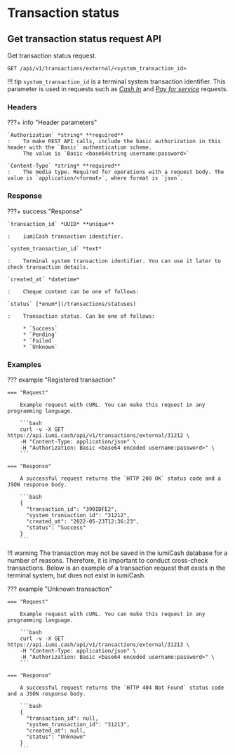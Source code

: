 # Transaction status

## Get transaction status request API

Get transaction status request.

`GET /api/v1/transactions/external/<system_transaction_id>`

!!! tip
    `system_transaction_id` is a terminal system transaction identifier.
    This parameter is used in requests such as 
    [*Cash In*](/transactions/cash_in) and [*Pay for service*](/transactions/send_payment) requests.

### Headers

???+ info "Header parameters"

    `Authorization` *string* **required**
    :    To make REST API calls, include the basic authorization in this header with the `Basic` authentication scheme. 
         The value is `Basic <base64string username:password>`

    `Content-Type` *string* **required**
    :    The media type. Required for operations with a request body. The value is `application/<format>`, where format is `json`.

### Response

???+ success "Response"

    `transaction_id` *UUID* **unique**

    :    iumiCash transaction identifier.

    `system_transaction_id` *text*

    :    Terminal system transaction identifier. You can use it later to check transaction details.

    `created_at` *datetime* 

    :    Cheque content can be one of follows:
    
    `status` [*enum*](/transactions/statuses) 

    :    Transaction status. Can be one of follows:

         * `Success`
         * `Pending`
         * `Failed`
         * `Unknown`

### Examples

??? example "Registered transaction"

    === "Request"

        Example request with cURL. You can make this request in any programming language.

        ```bash
        curl -v -X GET https://api.iumi.cash/api/v1/transactions/external/31212 \
        -H "Content-Type: application/json" \
        -H "Authorization: Basic <base64 encoded username:password>" \
        ```

    === "Response"

        A successful request returns the `HTTP 200 OK` status code and a JSON response body.

        ```bash
        {
          "transaction_id": "390IDFE2",
          "system_transaction_id": "31212",
          "created_at": "2022-05-23T12:36:23",
          "status": "Success"
        }
        ```

!!! warning
    The transaction may not be saved in the iumiCash database for a number of reasons. 
    Therefore, it is important to conduct cross-check transactions.
    Below is an example of a transaction request that exists in the terminal system, but does not exist in iumiCash.

??? example "Unknown transaction"

    === "Request"

        Example request with cURL. You can make this request in any programming language.

        ```bash
        curl -v -X GET https://api.iumi.cash/api/v1/transactions/external/31213 \
        -H "Content-Type: application/json" \
        -H "Authorization: Basic <base64 encoded username:password>" \
        ```

    === "Response"

        A successful request returns the `HTTP 404 Not Found` status code and a JSON response body.

        ```bash
        {
          "transaction_id": null,
          "system_transaction_id": "31213",
          "created_at": null,
          "status": "Unknown"
        }
        ```

